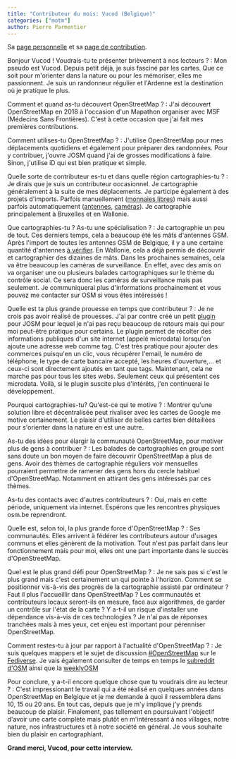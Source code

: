 ```yaml
---
title: "Contributeur du mois: Vucod (Belgique)"
categories: ["motm"]
author: Pierre Parmentier
---
```


Sa [page personnelle](https://www.openstreetmap.org/user/Vucod) et sa [page de contribution](https://hdyc.neis-one.org/?Vucod).

Bonjour Vucod ! Voudrais-tu te présenter brièvement à nos lecteurs ?
: Mon pseudo est Vucod. Depuis petit déjà, je suis fasciné par les cartes. Que ce soit pour m'orienter dans la nature ou pour les mémoriser, elles me passionnent. Je suis un randonneur régulier et l'Ardenne est la destination où je pratique le plus.

<!--more-->

Comment et quand as-tu découvert OpenStreetMap ?
: J'ai découvert OpenStreetMap en 2018 à l'occasion d'un Mapathon organiser avec MSF (Médecins Sans Frontières). C'est à cette occasion que j'ai fait mes premières contributions.

Comment utilises-tu OpenStreetMap ?
: J'utilise OpenStreetMap pour mes déplacements quotidiens et également pour préparer des randonnées. Pour y contribuer, j'ouvre JOSM quand j'ai de grosses modifications à faire. Sinon, j'utilise iD qui est bien pratique et simple.

Quelle sorte de contributeur es-tu et dans quelle région cartographies-tu ?
: Je dirais que je suis un contributeur occasionnel. Je cartographie généralement à la suite de mes déplacements. Je participe également à des projets d'imports. Parfois manuellement ([monnaies libres](https://wiki.openstreetmap.org/wiki/User:Vucod/Local_currencies_in_Belgium)) mais aussi parfois automatiquement ([antennes](https://wiki.openstreetmap.org/wiki/Import/Catalogue/ibpt_belgium_antennas), [caméras](https://wiki.openstreetmap.org/wiki/Import/Catalogue/sous-surveillance.net)). Je cartographie principalement à Bruxelles et en Wallonie.

Que cartographies-tu ? As-tu une spécialisation ?
: Je cartographie un peu de tout. Ces derniers temps, cela a beaucoup été les mâts d'antennes GSM. Après l'import de toutes les antennes GSM de Belgique, il y a une certaine quantité d'antennes [à vérifier](https://maproulette.org/browse/challenges/13467). En Wallonie, cela a déjà permis de découvrir et cartographier des dizaines de mâts. Dans les prochaines semaines, cela va être beaucoup les caméras de surveillance. En effet, avec des amis on va organiser une ou plusieurs balades cartographiques sur le thème du contrôle social. Ce sera donc les caméras de surveillance mais pas seulement. Je communiquerai plus d'informations prochainement et vous pouvez me contacter sur OSM si vous êtes intéressés !

Quelle est ta plus grande prouesse en temps que contributeur ?
: Je ne crois pas avoir réalisé de prouesses. J'ai par contre créé un petit [plugin](https://gitlab.com/vucod/microdata-scraping) pour JOSM pour lequel je n'ai pas reçu beaucoup de retours mais qui pour moi peut-être pratique pour certains. Le plugin permet de récolter des informations publiques d'un site internet (appelé microdata) lorsqu'on ajoute une adresse web comme tag. C'est très pratique pour ajouter des commerces puisqu'en un clic, vous récupérer l'email, le numéro de téléphone, le type de carte bancaire accepté, les heures d'ouverture,… et ceux-ci sont directement ajoutés en tant que tags. Maintenant, cela ne marche pas pour tous les sites webs. Seulement ceux qui présentent ces microdata. Voilà, si le plugin suscite plus d'intérêts, j'en continuerai le développement.

Pourquoi cartographies-tu? Qu'est-ce qui te motive ?
: Montrer qu'une solution libre et décentralisée peut rivaliser avec les cartes de Google me motive certainement. Le plaisir d'utiliser de belles cartes bien détaillées pour s'orienter dans la nature en est une autre.

As-tu des idées pour élargir la communauté OpenStreetMap, pour motiver plus de gens à contribuer ?
: Les balades de cartographies en groupe sont sans doute un bon moyen de faire découvrir OpenStreetMap à plus de gens. Avoir des thèmes de cartographie réguliers voir mensuelles pourraient permettre de ramener des gens hors du cercle habituel d'OpenStreetMap. Notamment en attirant des gens intéressés par ces thèmes.

As-tu des contacts avec d'autres contributeurs ?
: Oui, mais en cette période, uniquement via internet. Espérons que les rencontres physiques osm.be reprendront.

Quelle est, selon toi, la plus grande force d'OpenStreetMap ?
: Ses communautés. Elles arrivent à fédérer les contributeurs autour d'usages communs et elles génèrent de la motivation. Tout n'est pas parfait dans leur fonctionnement mais pour moi, elles ont une part importante dans le succès d'OpenStreetMap.

Quel est le plus grand défi pour OpenStreetMap ?
: Je ne sais pas si c'est le plus grand mais c'est certainement un qui pointe à l'horizon. Comment se positionner vis-à-vis des progrès de la cartographie assisté par ordinateur ? Faut il plus l'accueillir dans OpenStreetMap ? Les communautés et contributeurs locaux seront-ils en mesure, face aux algorithmes, de garder un contrôle sur l'état de la carte ? Y a-t-il un risque d'installer une dépendance vis-à-vis de ces technologies ? Je n'ai pas de réponses tranchées mais à mes yeux, cet enjeu est important pour pérenniser OpenStreetMap.

Comment restes-tu à jour par rapport à l'actualité d'OpenStreetMap ?
: Je suis quelques mappers et le sujet de discussion [#OpenStreetMap](https://framapiaf.org/tags/openstreetmaps) sur le [Fediverse](https://fediverse.party/en/fediverse). Je vais également consulter de temps en temps le [subreddit d'OSM](https://www.reddit.com/r/openstreetmap/) ainsi que la [weeklyOSM](http://weeklyosm.eu/)

Pour conclure, y a-t-il encore quelque chose que tu voudrais dire au lecteur ?
: C'est impressionant le travail qui a été réalisé en quelques années dans OpenStreetMap en Belgique et je me demande à quoi il ressemblera dans 10, 15 ou 20 ans. En tout cas, depuis que je m'y implique j'y prends beaucoup de plaisir. Finalement, pas tellement en poursuivant l'objectif d'avoir une carte complète mais plutôt en m'intéressant à nos villages, notre nature, nos infrastructures et à notre société en général. Je vous souhaite bien du plaisir en cartographiant.

**Grand merci, Vucod, pour cette interview.**
